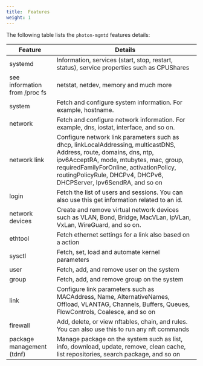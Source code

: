 ```yaml
---
title:  Features
weight: 1
---
```


The following table lists the `photon-mgmtd` features details:

| Feature      	| Details 	  |
| ----------- 	| ----------- |
| systemd      	|Information, services (start, stop, restart, status), service properties such as CPUShares|
| see information from /proc fs | netstat, netdev, memory and much more        |
|system			|Fetch and configure system information. For example, hostname. |
|network		|Fetch and configure network information. For example, dns, iostat, interface, and so on.|
|network link	|Configure network link parameters such as dhcp, linkLocalAddressing, multicastDNS, Address, route, domains, dns, ntp, ipv6AcceptRA, mode, mtubytes, mac, group, requiredFamilyForOnline, activationPolicy, routingPolicyRule, DHCPv4, DHCPv6, DHCPServer, Ipv6SendRA, and so on|
|login			|Fetch the list of users and sessions. You can also use this get information related to an id.|
|network devices| Create and remove virtual network devices such as VLAN, Bond, Bridge, MacVLan, IpVLan, VxLan, WireGuard, and so on.|
|ethtool		|Fetch ethernet settings for a link also based on a action|
|sysctl			|Fetch, set, load and automate kernel parameters|
|user			|Fetch, add, and remove user on the system|
|group			|Fetch, add, and remove group on the system|
|link			|Configure link parameters such as MACAddress, Name, AlternativeNames, Offload, VLANTAG, Channels, Buffers, Queues, FlowControls, Coalesce, and so on|
|firewall		|Add, delete, or view nftables, chain, and rules. You can also use this to run any nft commands|
|package management (tdnf)|Manage package on the system such as list, info, download, update, remove, clean cache, list repositories, search package, and so on|





